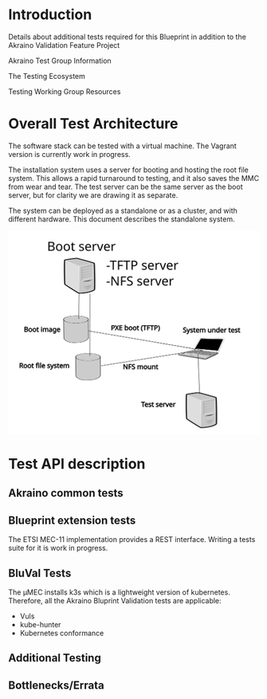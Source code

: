 # Introduction

Details about additional tests required for this Blueprint in addition to the Akraino Validation Feature Project

Akraino Test Group Information

The Testing Ecosystem

Testing Working Group Resources

# Overall Test Architecture

The software stack can  be tested with a virtual machine. The Vagrant version is currently work in progress. 

The installation system uses a server for booting and hosting the root file system. This allows a rapid turnaround to testing, and it also saves the MMC from wear and tear. The test server can be the same server as the boot server, but for clarity we are drawing it as separate.

The system can be deployed as a standalone or as a cluster, and with different hardware. This document describes the standalone system.

![Test architecture](test_env.svg)


# Test API description

## Akraino common tests


## Blueprint extension tests

The ETSI MEC-11 implementation provides a REST interface. Writing a tests suite for it is work in progress.


## BluVal Tests

The µMEC installs k3s which is a lightweight version of kubernetes. Therefore, all the Akraino Bluprint Validation tests are applicable:

- Vuls
- kube-hunter
- Kubernetes conformance
	
## Additional Testing

## Bottlenecks/Errata
